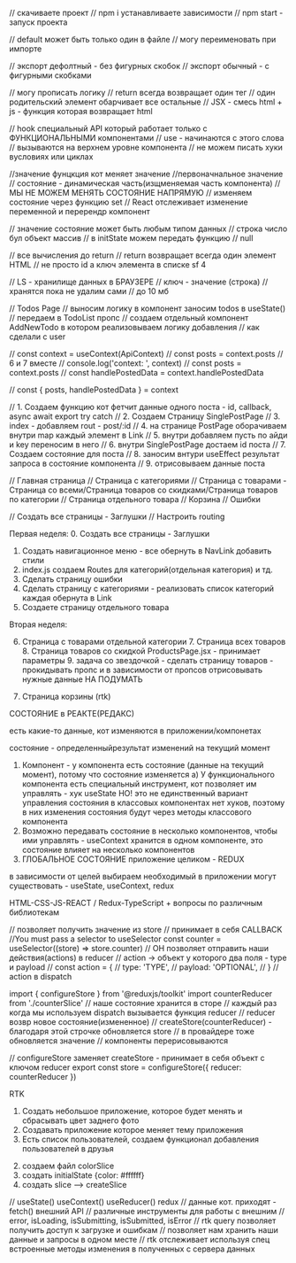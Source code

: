 // скачиваете проект
// npm i устанавливаете зависимости
// npm start - запуск проекта

// default может быть только один в файле
// могу переименовать при импорте

// экспорт дефолтный - без фигурных скобок
// экспорт обычный - с фигурными скобками

// могу прописать логику
// return всегда возвращает один тег
// один родительский элемент обарчивает все остальные
// JSX - смесь html + js - функция которая возвращает html

// hook специальный API который работает только с ФУНКЦИОНАЛЬНЫМИ компонентами
// use - начинаются с этого слова
// вызываются на верхнем уровне компонента
// не можем писать хуки вусловиях или циклах

//значение фунцкция кот меняет значение //первоначнальное значение
// состояние - динамическая часть(изщменяемая часть компонента)
// МЫ НЕ МОЖЕМ МЕНЯТЬ СОСТОЯНИЕ НАПРЯМУЮ
// изменяем состояние через функцию set
// React отслеживает изменение переменной и перерендр компонент

// значение состояние может быть любым типом данных
// строка число бул объект массив
// в initState можем передать функцию
// null

// все вычисления до return
// return возвращает всегда один элемент HTML
// не просто id а ключ элемента в списке
sf 4

// LS - хранилище данных в БРАУЗЕРЕ
// ключ - значение (строка)
// хранятся пока не удалим сами
// до 10 мб

// Todos Page
// выносим логику в компонент заносим todos в useState()
// передаем в TodoList пропс
// создаем отдельный компонент AddNewTodo в котором реализовываем логику добавления
// как сделали с user

// const context = useContext(ApiContext)
// const posts = context.posts
// 6 и 7 вместе
// console.log('context: ', context)
// const posts = context.posts
// const handlePostedData = context.handlePostedData

// const { posts, handlePostedData } = context

// 1. Создаем функцию кот фетчит данные одного поста - id, callback, async await export try catch
// 2. Создаем Страницу SinglePostPage
// 3. index - добавляем rout - post/:id
// 4. на странице PostPage оборачиваем внутри map каждый элемент в Link
// 5. внутри добавляем пусть по айди и key переносим в него
// 6. внутри SinglePostPage достаем id поста
// 7. Создаем состояние для поста
// 8. заносим внтури useEffect результат запроса в состояние компонента
// 9. отрисовываем данные поста

// Главная страница
// Страница с категориями
// Страница с товарами - Страница со всеми/Страница товаров со скидками/Страница товаров по категории
// Страница отдельного товара
// Корзина
// Ошибки

// Создать все страницы - Заглушки
// Настроить routing

Первая неделя: 0. Создать все страницы - Заглушки

1. Создать навигационное меню - все обернуть в NavLink
   добавить стили
2. index.js создаем Routes для категорий(отдельная категория) и тд.
3. Сделать страницу ошибки
4. Сделать страницу с категориями - реализовать
   список категорий каждая обернута в Link
5. Создаете страницу отдельного товара

Вторая неделя:

6. Страница с товарами отдельной категории 7. Страница всех товаров 8. Страница товаров со скидкой
   ProductsPage.jsx - принимает параметры 9. задача со звездочкой - сделать страницу товаров - прокидывать пропс и в зависимости от пропсов отрисовывать нужные данные НА ПОДУМАТЬ

7. Страница корзины (rtk)

СОСТОЯНИЕ в РЕАКТЕ(РЕДАКС)

есть какие-то данные, кот изменяются в приложении/компонетах

состояние - определенныйрезультат изменений на текущий момент

1. Компонент - у компонента есть состояние (данные на текущий момент), потому что состояние изменяется
   а) У функционального компонента есть специальный инструмент, кот позволяет им управлять - хук useState
   НО! это не единственный вариант управления состояния
   в классовых компонентах нет хуков, поэтому в них изменения состояния будут через методы классового компонента
2. Возможно передавать состояние в несколько компонентов, чтобы ими управлять - useContext
   хранится в одном компоненте, это состояние влияет на несколько компонентов
3. ГЛОБАЛЬНОЕ СОСТОЯНИЕ приложение целиком - REDUX

в зависимости от целей выбираем необходимый
в приложении могут существовать - useState, useContext, redux

HTML-CSS-JS-REACT / Redux-TypeScript + вопросы по различным библиотекам

// позволяет получить значение из store
// принимает в себя CALLBACK
//You must pass a selector to useSelector
const counter = useSelector((store) => store.counter)
// ОН позволяет отправить наши действия(actions) в reducer
// action -> объект у которого два поля - type и payload
// const action = {
// type: 'TYPE',
// payload: 'OPTIONAL',
// }
// action в dispatch

import { configureStore } from '@reduxjs/toolkit'
import counterReducer from './counterSlice'
// наше состояние хранится в сторе
// каждый раз когда мы используем dispatch вызывается функция reducer
// reducer возвр новое состояние(измененное)
// createStore(counterReducer) - благодаря этой строчке обновляется store
// в провайдере тоже обновляется значение
// компоненты перерисовываются

// configureStore заменяет createStore - принимает в себя объект с ключом reducer
export const store = configureStore({ reducer: counterReducer })

RTK

1. Создать небольшое приложение, которое будет менять и сбрасывать цвет заднего фото
2. Создавать приложение которое меняет тему приложения
3. Есть список пользователей, создаем функционал добавления пользователей в друзья

2) создаем файл colorSlice
3) создать initialState {color: #ffffff}
4) создать slice --> createSlice

// useState() useContext() useReducer() redux
// данные кот. приходят - fetch() внешний API
// различные инструменты для работы с внешним
// error, isLoading, isSubmitting, isSubmitted, isError
// rtk query позволяет получить доступ к загрузке и ошибкам
// позволяет нам хранить наши данные и запросы в одном месте
// rtk отслеживает используя спец встроенные методы изменения в полученных с сервера данных
